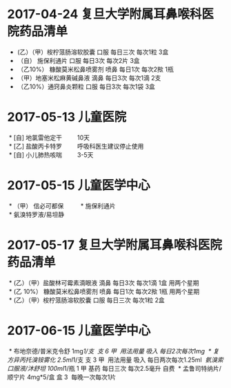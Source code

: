 
# 2017-04-24 复旦大学附属耳鼻喉科医院药品清单  
 *  (乙）（甲）桉柠蒎肠溶软胶囊 口服 每日三次 每次1粒 3盒  
 * （自） 施保利通片 口服 每日3次 每次2片 3盒  
 * （乙10%） 糠酸莫米松鼻喷雾剂 喷鼻 每日1次 每次2揿 1瓶  
 * （甲）地塞米松麻黄碱鼻液 滴鼻 每日3次 每次1滴 2支  
 * （乙10%）通窍鼻炎颗粒 口服 每日3次 每次1袋 3盒  
# 2017-05-13 儿童医院   
  * [自] 地氯雷他定干         10天  
  * [乙] 盐酸丙卡特罗         呼吸科医生建议停止使用  
  * [自] 小儿肺热咳喘         3-5天 

# 2017-05-15 儿童医学中心   
  * （甲） 信必可都保             
  *  施保利通片    
  *  氨溴特罗液/易坦静  
 
# 2017-05-17 复旦大学附属耳鼻喉科医院药品清单   
  * (乙）（甲）盐酸林可霉素滴眼液 滴鼻 每日3次 每次1滴 1盒 用两个星期  
  * (乙 10%） 糠酸莫米松鼻喷雾剂 喷鼻 每日1次 每次2揿 1瓶 用两个星期  
  * (乙）（甲）桉柠蒎肠溶软胶囊 口服 每日三次 每次1粒 2盒  
  
# 2017-06-15   儿童医学中心   
  * 布地奈德/普米克令舒 1mg*1/支  支 6 甲  用法用量 吸入 每日2次每次1mg
  * 复方异丙托溴铵雾化 2.5ml*1/支 支 3 甲  用法用量 吸入 每日两次每次1.25ml
  *氨溴索口服液/沐舒坦 100ml*1/瓶 1 甲 基药 每日三次 每次2.5毫升 自费
  * 孟鲁司特纳片/顺宁片 4mg*5/盒 盒 3  每晚一次每次1片
